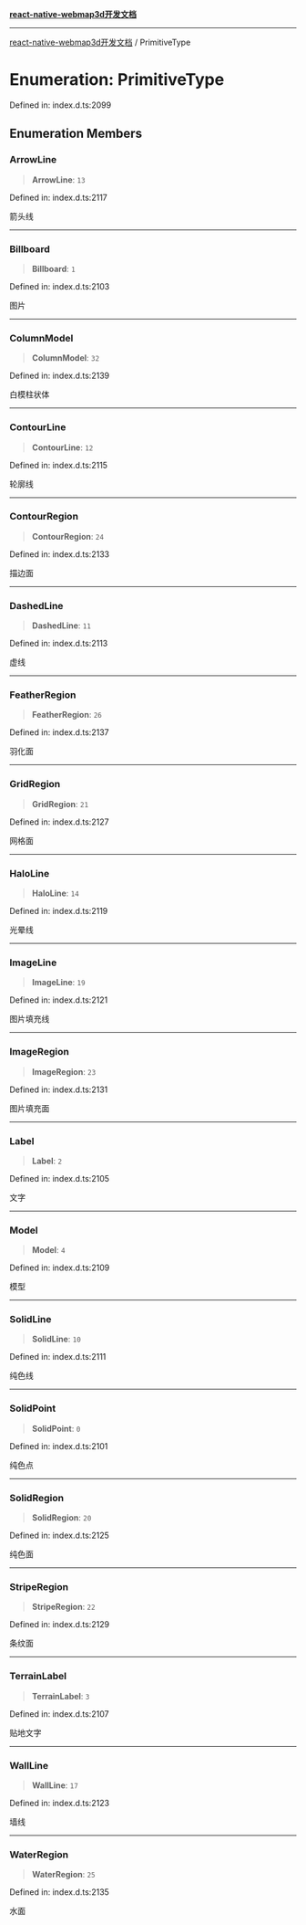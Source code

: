 [**react-native-webmap3d开发文档**](../README.md)

***

[react-native-webmap3d开发文档](../globals.md) / PrimitiveType

# Enumeration: PrimitiveType

Defined in: index.d.ts:2099

## Enumeration Members

### ArrowLine

> **ArrowLine**: `13`

Defined in: index.d.ts:2117

箭头线

***

### Billboard

> **Billboard**: `1`

Defined in: index.d.ts:2103

图片

***

### ColumnModel

> **ColumnModel**: `32`

Defined in: index.d.ts:2139

白模柱状体

***

### ContourLine

> **ContourLine**: `12`

Defined in: index.d.ts:2115

轮廓线

***

### ContourRegion

> **ContourRegion**: `24`

Defined in: index.d.ts:2133

描边面

***

### DashedLine

> **DashedLine**: `11`

Defined in: index.d.ts:2113

虚线

***

### FeatherRegion

> **FeatherRegion**: `26`

Defined in: index.d.ts:2137

羽化面

***

### GridRegion

> **GridRegion**: `21`

Defined in: index.d.ts:2127

网格面

***

### HaloLine

> **HaloLine**: `14`

Defined in: index.d.ts:2119

光晕线

***

### ImageLine

> **ImageLine**: `19`

Defined in: index.d.ts:2121

图片填充线

***

### ImageRegion

> **ImageRegion**: `23`

Defined in: index.d.ts:2131

图片填充面

***

### Label

> **Label**: `2`

Defined in: index.d.ts:2105

文字

***

### Model

> **Model**: `4`

Defined in: index.d.ts:2109

模型

***

### SolidLine

> **SolidLine**: `10`

Defined in: index.d.ts:2111

纯色线

***

### SolidPoint

> **SolidPoint**: `0`

Defined in: index.d.ts:2101

纯色点

***

### SolidRegion

> **SolidRegion**: `20`

Defined in: index.d.ts:2125

纯色面

***

### StripeRegion

> **StripeRegion**: `22`

Defined in: index.d.ts:2129

条纹面

***

### TerrainLabel

> **TerrainLabel**: `3`

Defined in: index.d.ts:2107

贴地文字

***

### WallLine

> **WallLine**: `17`

Defined in: index.d.ts:2123

墙线

***

### WaterRegion

> **WaterRegion**: `25`

Defined in: index.d.ts:2135

水面
